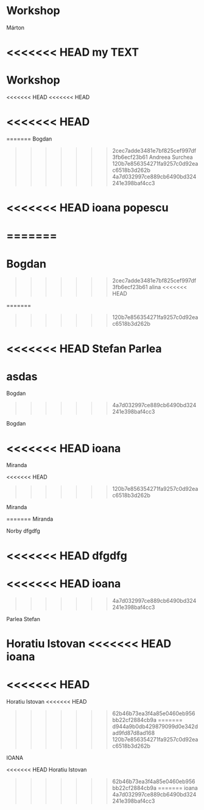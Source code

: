 # Workshop


Márton

<<<<<<< HEAD
my TEXT 
=======
# Workshop
<<<<<<< HEAD
<<<<<<< HEAD

<<<<<<< HEAD
=======
=======
Bogdan
>>>>>>> 2cec7adde3481e7bf825cef997df3fb6ecf23b61
Andreea Surchea
>>>>>>> 120b7e856354271fa9257c0d92eac6518b3d262b
>>>>>>> 4a7d032997ce889cb6490bd324241e398baf4cc3


<<<<<<< HEAD
ioana popescu
=======
=======
=======
Bogdan
=======
>>>>>>> 2cec7adde3481e7bf825cef997df3fb6ecf23b61
alina
<<<<<<< HEAD

=======
>>>>>>> 120b7e856354271fa9257c0d92eac6518b3d262b




<<<<<<< HEAD
Stefan Parlea
=======
asdas
=======

Bogdan
>>>>>>> 4a7d032997ce889cb6490bd324241e398baf4cc3





Bogdan




<<<<<<< HEAD
ioana
=======
Miranda

<<<<<<< HEAD

>>>>>>> 120b7e856354271fa9257c0d92eac6518b3d262b


Miranda


=======
Miranda



Norby
dfgdfg


<<<<<<< HEAD
dfgdfg
=======
<<<<<<< HEAD
ioana
=======

>>>>>>> 4a7d032997ce889cb6490bd324241e398baf4cc3

Parlea Stefan



Horatiu Istovan
<<<<<<< HEAD
ioana
=======

<<<<<<< HEAD
=======
Horatiu Istovan
<<<<<<< HEAD
>>>>>>> 62b46b73ea3f4a85e0460eb956bb22cf2884cb9a
=======
>>>>>>> d944a9b0db429879099d0e342dad9fd87d8ad168
>>>>>>> 120b7e856354271fa9257c0d92eac6518b3d262b



IOANA

<<<<<<< HEAD
Horatiu Istovan
>>>>>>> 62b46b73ea3f4a85e0460eb956bb22cf2884cb9a
=======
ioana
>>>>>>> 4a7d032997ce889cb6490bd324241e398baf4cc3
